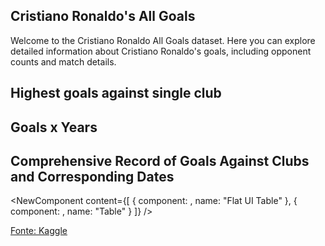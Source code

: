 ## Cristiano Ronaldo's All Goals
Welcome to the Cristiano Ronaldo All Goals dataset. 
Here you can explore detailed information about Cristiano Ronaldo's goals, including opponent counts and match details.

## Highest goals against single club
<OpponentCountChart csvUrl="data-cr7.csv" />


## Goals x Years
<YearCountChart csvUrl="data-cr7.csv" />

## Comprehensive Record of Goals Against Clubs and Corresponding Dates
<NewComponent
    content={[
        { component: <FlatUiTable url="data-cr7.csv" />, name: "Flat UI Table" },
        { component: <Table url="data-cr7.csv" />, name: "Table" }
    ]}
/>

<a href="https://www.kaggle.com/datasets/azminetoushikwasi/cr7-cristiano-ronaldo-all-club-goals-stats" target="_blank" rel="noopener noreferrer">Fonte: Kaggle</a>

<BackButton/>